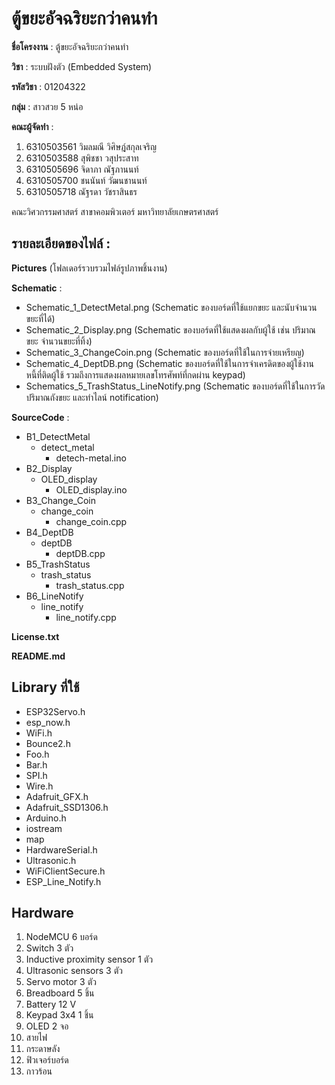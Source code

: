# ตู้ขยะอัจฉริยะกว่าคนทำ

**ชื่อโครงงาน** : ตู้ขยะอัจฉริยะกว่าคนทำ

**วิชา** : ระบบฝังตัว (Embedded System) 

**รหัสวิชา** : 01204322

**กลุ่ม** : สาวสวย 5 หน่อ

**คณะผู้จัดทำ** :
1. 6310503561 วิมลมณี วิศิษฎ์สกุลเจริญ
2. 6310503588 สุพิชชา วสุประสาท
3. 6310505696 จิดาภา ณัฐภานนท์
4. 6310505700 ชนนันท์ วัฒนชานนท์
5. 6310505718 ณัฐรดา วัชราสินธร

คณะวิศวกรรมศาสตร์ สาขาคอมพิวเตอร์ มหาวิทยาลัยเกษตรศาสตร์

## รายละเอียดของไฟล์ :
**Pictures** (โฟลเดอร์รวบรวมไฟล์รูปภาพชิ้นงาน)

**Schematic** :
- Schematic_1_DetectMetal.png (Schematic ของบอร์ดที่ใช้แยกขยะ และนับจำนวนขยะที่ได้)
- Schematic_2_Display.png (Schematic ของบอร์ดที่ใช้แสดงผลกับผู้ใช้ เช่น ปริมาณขยะ จำนวนขยะที่ทิ้ง)
- Schematic_3_ChangeCoin.png (Schematic ของบอร์ดที่ใช้ในการจ่ายเหรียญ)
- Schematic_4_DeptDB.png (Schematic ของบอร์ดที่ใช้ในการจำเครดิตของผู้ใช้งาน หนี้ที่ติดผู้ใช้ รวมถึงการแสดงผลหมายเลขโทรศัพท์ที่กดผ่าน keypad)
- Schematics_5_TrashStatus_LineNotify.png (Schematic ของบอร์ดที่ใช้ในการวัดปริมาณถังขยะ และทำไลน์ notification)

**SourceCode** :
- B1_DetectMetal
  - detect_metal
    - detech-metal.ino
- B2_Display
  - OLED_display
    - OLED_display.ino
- B3_Change_Coin
  - change_coin
    - change_coin.cpp
- B4_DeptDB
  - deptDB
    - deptDB.cpp
- B5_TrashStatus
  - trash_status
    - trash_status.cpp
- B6_LineNotify
  - line_notify
    - line_notify.cpp

**License.txt**

**README.md**		

## Library ที่ใช้
- ESP32Servo.h
- esp_now.h
- WiFi.h
- Bounce2.h
- Foo.h
- Bar.h
- SPI.h
- Wire.h
- Adafruit_GFX.h
- Adafruit_SSD1306.h
- Arduino.h
- iostream
- map
- HardwareSerial.h
- Ultrasonic.h
- WiFiClientSecure.h
- ESP_Line_Notify.h


## Hardware
1. NodeMCU 6 บอร์ด
2. Switch 3 ตัว
3. Inductive proximity sensor 1 ตัว
4. Ultrasonic sensors 3 ตัว
5. Servo motor 3 ตัว
6. Breadboard 5 ชิ้น
7. Battery 12 V
8. Keypad 3x4 1 ชิ้น
9. OLED 2 จอ
10. สายไฟ
11. กระดาษลัง
12. ฟิวเจอร์บอร์ด
13. กาวร้อน
